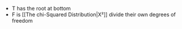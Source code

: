 - T has the root at bottom
- F is [[The chi-Squared Distribution|X²]] divide their own degrees of freedom